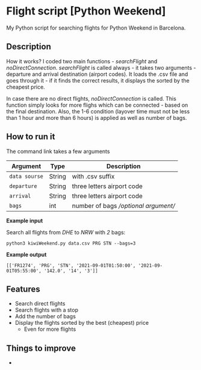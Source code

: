 # Flight script [Python Weekend]

My Python script for searching flights for Python Weekend in Barcelona.


## Description

How it works? I coded two main functions - *searchFlight* and *noDirectConnection*. *searchFlight* is called always - it takes two arguments - departure and arrival destination (airport codes). It loads the .csv file and goes through it - if it finds the correct results, it displays the sorted by the cheapest price. 

In case there are no direct flights, *noDirectConnection* is called. This function simply looks for more flighs which can be connected - based on the final destination. Also, the 1-6 condition (layover time must not be less than 1 hour and more than 6 hours) is applied as well as number of bags. 


## How to run it

The command link takes a few arguments


| Argument      | Type   | Description                          |
| ------------- | ------ | ------------------------------------ |
| `data sourse` | String | with .csv suffix                     |
| `departure`   | String | three letters airport code           |
| `arrival`     | String | three letters airport code           |
| `bags`        | int    | number of bags */optional argument/* |


**Example input**

Search all flights from *DHE* to *NRW* with *2* bags:
```
python3 kiwiWeekend.py data.csv PRG STN --bags=3
```

**Example output**
```
[['FR1274', 'PRG', 'STN', '2021-09-01T01:50:00', '2021-09-01T05:55:00', '142.0', '14', '3']]
```


## Features

- Search direct flights
- Search flights with a stop
- Add the number of bags
- Display the flights sorted by the best (cheapest) price
  - Even for more flights 


## Things to improve

- 
